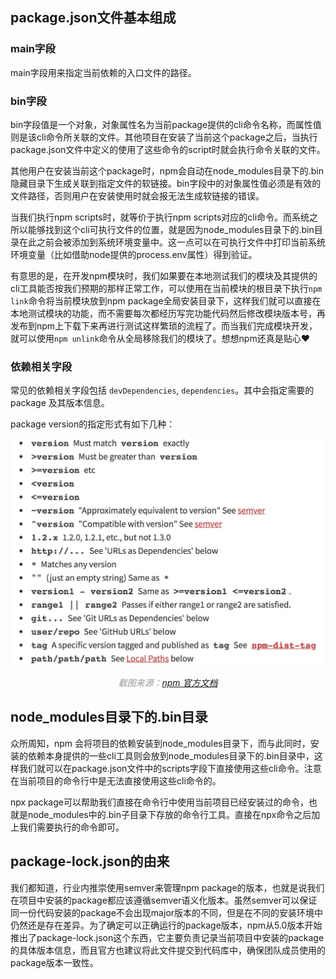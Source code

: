 ## package.json文件基本组成

### main字段

main字段用来指定当前依赖的入口文件的路径。

### bin字段

bin字段值是一个对象，对象属性名为当前package提供的cli命令名称，而属性值则是该cli命令所关联的文件。其他项目在安装了当前这个package之后，当执行package.json文件中定义的使用了这些命令的script时就会执行命令关联的文件。

其他用户在安装当前这个package时，npm会自动在node_modules目录下的.bin隐藏目录下生成关联到指定文件的软链接。bin字段中的对象属性值必须是有效的文件路径，否则用户在安装使用时就会报无法生成软链接的错误。

当我们执行npm scripts时，就等价于执行npm scripts对应的cli命令。而系统之所以能够找到这个cli可执行文件的位置，就是因为node_modules目录下的.bin目录在此之前会被添加到系统环境变量中。这一点可以在可执行文件中打印当前系统环境变量（比如借助node提供的process.env属性）得到验证。

有意思的是，在开发npm模块时，我们如果要在本地测试我们的模块及其提供的cli工具能否按我们预期的那样正常工作，可以使用在当前模块的根目录下执行`npm link`命令将当前模块放到npm package全局安装目录下，这样我们就可以直接在本地测试模块的功能，而不需要每次都经历写完功能代码然后修改模块版本号，再发布到npm上下载下来再进行测试这样繁琐的流程了。而当我们完成模块开发，就可以使用`npm unlink`命令从全局移除我们的模块了。想想npm还真是贴心❤️

### 依赖相关字段

常见的依赖相关字段包括 `devDependencies`, `dependencies`。其中会指定需要的 package 及其版本信息。

package version的指定形式有如下几种：

![](../static/package-versions.jpg)

<p style="color: #999;text-align:center;"><i>截图来源：<a href="https://docs.npmjs.com/files/package.json#dependencies">npm 官方文档</a></i></p>


## node_modules目录下的.bin目录

众所周知，npm 会将项目的依赖安装到node_modules目录下，而与此同时，安装的依赖本身提供的一些cli工具则会放到node_modules目录下的.bin目录中，这样我们就可以在package.json文件中的scripts字段下直接使用这些cli命令。注意在当前项目的命令行中是无法直接使用这些cli命令的。

npx package可以帮助我们直接在命令行中使用当前项目已经安装过的命令，也就是node_modules中的.bin子目录下存放的命令行工具。直接在npx命令之后加上我们需要执行的命令即可。

## package-lock.json的由来

我们都知道，行业内推崇使用semver来管理npm package的版本，也就是说我们在项目中安装的package都应该遵循semver语义化版本。虽然semver可以保证同一份代码安装的package不会出现major版本的不同，但是在不同的安装环境中仍然还是存在差异。为了确定可以正确运行的package版本，npm从5.0版本开始推出了package-lock.json这个东西，它主要负责记录当前项目中安装的package的具体版本信息，而且官方也建议将此文件提交到代码库中，确保团队成员使用的package版本一致性。

